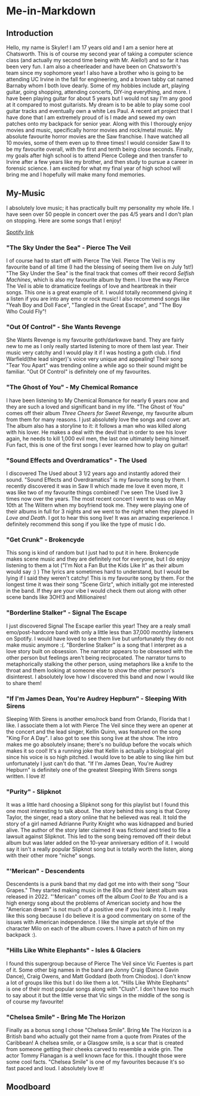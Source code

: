 # Me-in-Markdown

## Introduction
Hello, my name is Skyler! I am 17 years old and I am a senior here at Chatsworth. This is of course my second year of taking a computer science class (and actually my second time being with Mr. Aiello!) and so far it has been very fun. I am also a cheerleader and have been on Chatsworth's team since my sophomore year! I also have a brother who is going to be attending UC Irvine in the fall for engineering, and a brown tabby cat named Barnaby whom I both love dearly. Some of my hobbies include art, playing guitar, going shopping, attending concerts, DIY-ing everything, and more. I have been playing guitar for about 5 years but I would not say I'm any good at it compared to most guitarists. My dream is to be able to play some cool guitar tracks and eventually own a white Les Paul. A recent art project that I have done that I am extremely proud of is I made and sewed my own patches onto my backpack for senior year. Along with this I thorougly enjoy movies and music, specifically horror movies and rock/metal music. My absolute favourite horror movies are the Saw franchise. I have watched all 10 movies, some of them even up to three times! I would consider Saw II to be my favourite overall, with the first and tenth being close seconds. Finally, my goals after high school is to attend Pierce College and then transfer to Irvine after a few years like my brother, and then study to pursue a career in forensic science. I am excited for what my final year of high school will bring me and I hopefully will make many fond memories.

## My-Music
I absolutely love music; it has practically built my personality my whole life. I have seen over 50 people in concert over the pas 4/5 years and I don't plan on stopping. Here are some songs that I enjoy!

[Spotify link](https://open.spotify.com/playlist/5na1ArQAWgaX0lRd3vXgeu?si=o1-lqLERTTyi4Iru5ETIRw)

### "The Sky Under the Sea" - Pierce The Veil
I of course had to start off with Pierce The Veil. Pierce The Veil is my favourite band of all time (I had the blessing of seeing them live on July 1st!) "The Sky Under the Sea" is the final track that comes off their record *Selfish Machines*, which is also my favourite album by them. I love the way Pierce The Veil is able to dramaticize feelings of love and heartbreak in their songs. This one is a great example of it. I would totally recommend giving it a listen if you are into any emo or rock music! I also recommend songs like "Yeah Boy and Doll Face", "Tangled in the Great Escape", and "The Boy Who Could Fly"!

### "Out Of Control" - She Wants Revenge
She Wants Revenge is my favourite goth/darkwave band. They are fairly new to me as I only really started listening to more of them last year. Their music very catchy and I would play it if I was hosting a goth club. I find Warfield(the lead singer)'s voice very unique and appealing! Their song "Tear You Apart" was trending online a while ago so their sound might be familiar. "Out Of Control" is definitely one of my favourites.

### "The Ghost of You" - My Chemical Romance
I have been listening to My Chemical Romance for nearly 6 years now and they are such a loved and significant band in my life. "The Ghost of You" comes off their album *Three Cheers for Sweet Revenge*, my favourite album from them for many reasons. I just absolutely love the songs and cover art. The album also has a storyline to it: it follows a man who was killed along with his lover. He makes a deal with the devil that in order to see his lover again, he needs to kill 1,000 evil men, the last one ultimately being himself. Fun fact, this is one of the first songs I ever learned how to play on guitar!

### "Sound Effects and Overdramatics" - The Used
I discovered The Used about 3 1/2 years ago and instantly adored their sound. "Sound Effects and Overdramatics" is my favourite song by them. I recently discovered it was in Saw II which made me love it even more, it was like two of my favourite things combined! I've seen The Used live 3 times now over the years. The most recent concert I went to was on May 10th at The Wiltern when my boyfriend took me. They were playing one of their albums in full for 3 nights and we went to the night when they played *In Love and Death*. I got to hear this song live! It was an amazing experience. I definitely recommend this song if you like the type of music I do.

### "Get Crunk" - Brokencyde
This song is kind of random but I just had to put it in here. Brokencyde makes scene music and they are definitely not for everyone, but I do enjoy listening to them a lot ("I'm Not a Fan But the Kids Like It" as their album would say :) ) The lyrics are sometimes hard to understand, but I would be lying if I said they weren't catchy! This is my favourite song by them. For the longest time it was their song "Scene Girlz", which initially got me interested in the band. If they are your vibe I would check them out along with other scene bands like 3OH!3 and Millionaires!

### "Borderline Stalker" - Signal The Escape
I just discovered Signal The Escape earlier this year! They are a realy small emo/post-hardcore band with only a little less than 37,000 monthly listeners on Spotify. I would have loved to see them live but unfortunately they do not make music anymore :(. "Borderline Stalker" is a song that I interpret as a love story built on obsession. The narrator appears to be obsessed with the other person but feelings aren't being reciprocated. The narrator turns to metaphorically stalking the other person, using metaphors like a knife to the throat and them looking at someone else to show the other person's disinterest. I absolutely love how I discovered this band and now I would like to share them!

### "If I'm James Dean, You're Audrey Hepburn" - Sleeping With Sirens
Sleeping With Sirens is another emo/rock band from Orlando, Florida that I like. I associate them a lot with Pierce The Veil since they were an opener at the concert and the lead singer, Kellin Quinn, was featured on the song "King For A Day". I also got to see this song live at the show. The intro makes me go absolutely insane; there's no buildup before the vocals which makes it so cool! It's a running joke that Kellin is actually a biological girl since his voice is so high pitched. I would love to be able to sing like him but unfortunately I just can't do that. "If I'm James Dean, You're Audrey Hepburn" is definitely one of the greatest Sleeping With Sirens songs written. I love it!

### "Purity" - Slipknot
It was a little hard choosing a Slipknot song for this playlist but I found this one most interesting to talk about. The story behind this song is that Corey Taylor, the singer, read a story online that he believed was real. It told the story of a girl named Adrianne Purity Knight who was kidnapped and buried alive. The author of the story later claimed it was fictional and tried to file a lawsuit against Slipknot. This led to the song being removed off their debut album but was later added on the 10-year anniversary edition of it. I would say it isn't a really popular Slipknot song but is totally worth the listen, along with their other more "niche" songs.

### "'Merican" - Descendents
Descendents is a punk band that my dad got me into with their song "Sour Grapes." They started making music in the 80s and their latest album was released in 2022. "'Merican" comes off the album *Cool to Be You* and is a high energy song about the problems of American society and how the "American dream" is not much of a positive one if you look into it. I really like this song because I do believe it is a good commentary on some of the issues with American independence. I like the simple art style of the character Milo on each of the album covers. I have a patch of him on my backpack :).

### "Hills Like White Elephants" - Isles & Glaciers
I found this supergroup because of Pierce The Veil since Vic Fuentes is part of it. Some other big names in the band are Jonny Craig (Dance Gavin Dance), Craig Owens, and Matt Goddard (both from Chiodos). I don't know a lot of groups like this but I do like them a lot. "Hills Like White Elephants" is one of their most popular songs along with "Clush". I don't have too much to say about it but the little verse that Vic sings in the middle of the song is of course my favourite!

### "Chelsea Smile" - Bring Me The Horizon
Finally as a bonus song I chose "Chelsea Smile". Bring Me The Horizon is a British band who actually got their name from a quote from Pirates of the Caribbean! A chelsea smile, or a Glasgow smile, is a scar that is created from someone getting their cheeks carved to resemble a wide grin. The actor Tommy Flanagan is a well known face for this. I thought those were some cool facts. "Chelsea Smile" is one of my favourites because it's so fast paced and loud. I absolutely love it!


## Moodboard


